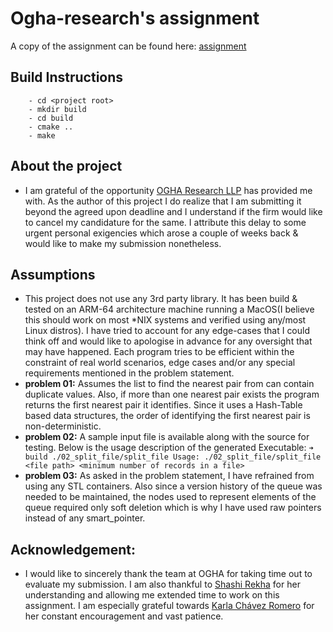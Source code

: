 # Ogha-research's assignment
A copy of the assignment can be found here: [assignment](../imgs/ogha/ogha_assignment.pdf)

## Build Instructions
``` 
    - cd <project root> 
    - mkdir build 
    - cd build 
    - cmake .. 
    - make
```

## About the project
   - I am grateful of the opportunity [OGHA Research LLP](http://www.ogha-research.in) has provided me with. As the author of this project I do realize that I am submitting it beyond the agreed upon deadline and I understand if the firm would like to cancel my candidature for the same. I attribute this delay to some urgent personal exigencies which arose a couple of weeks back & would like to make my submission nonetheless. 
## Assumptions
   - This project does not use any 3rd party library. It has been build & tested on an ARM-64 architecture machine running a MacOS(I believe this should work on most *NIX systems and verified using any/most Linux distros). I have tried to account for any edge-cases that I could think off and would like to apologise in advance for any oversight that may have happened. Each program tries to be efficient within the constraint of real world scenarios, edge cases and/or any special requirements mentioned in the problem statement.
  - **problem 01:** Assumes the list to find the nearest pair from can contain duplicate values. Also, if more than one nearest pair exists the program returns the first nearest pair it identifies. Since it uses a Hash-Table based data structures, the order of identifying the first nearest pair is non-deterministic.
  - **problem 02:** A sample input file is available along with the source for testing. Below is the usage description of the generated Executable:
            ```
            ➜  build ./02_split_file/split_file
            Usage: ./02_split_file/split_file <file path> <minimum number of records in a file>
            ```
  - **problem 03:** As asked in the problem statement, I have refrained from using any STL containers. Also since a version history of the queue was needed to be maintained, the nodes used to represent elements of the queue required only soft deletion which is why I have used raw pointers instead of any smart_pointer.


## Acknowledgement:
  - I would like to sincerely thank the team at OGHA for taking time out to evaluate my submission. I am also thankful to [Shashi Rekha](https://www.linkedin.com/in/shashi-rekha-a6a076a/) for her understanding and allowing me extended time to work on this assignment. I am especially grateful towards [Karla Chávez Romero](https://www.linkedin.com/in/karlachavezromero/) for her constant encouragement and vast patience.
